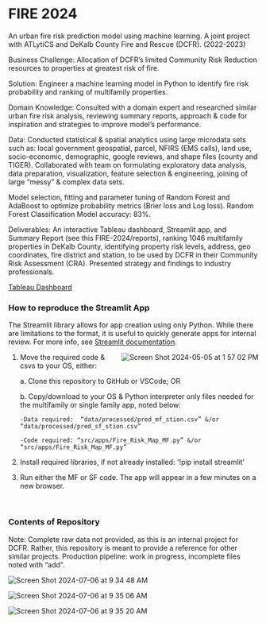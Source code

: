 
# FIRE 2024

An urban fire risk prediction model using machine learning. A joint project with ATLytiCS and DeKalb County Fire and Rescue (DCFR).  (2022-2023)

Business Challenge: Allocation of DCFR’s limited Community Risk Reduction resources to properties at greatest risk of fire.

Solution: Engineer a machine learning model in Python to identify fire risk probability and ranking of multifamily properties.

Domain Knowledge: Consulted with a domain expert and researched similar urban fire risk analysis, reviewing summary reports, approach & code for inspiration and strategies to improve model’s performance. 

Data:  Conducted statistical & spatial analytics using large microdata sets such as: local government geospatial, parcel, NFIRS (EMS calls), land use, socio-economic, demographic, google reviews, and shape files (county and TIGER).  Collaborated with team on formulating exploratory data analysis, data preparation, visualization, feature selection & engineering, joining of large “messy” & complex data sets.

Model selection, fitting and parameter tuning of Random Forest and AdaBoost to optimize probability metrics (Brier loss and Log loss). Random Forest Classification Model accuracy: 83%.

Deliverables: An interactive Tableau dashboard, Streamlit app, and Summary Report (see this FIRE-2024/reports), ranking 1046 multifamily properties in DeKalb County, identifying property risk levels, address, geo coordinates, fire district and station, to be used by DCFR in their Community Risk Assessment (CRA). Presented strategy and findings to industry professionals.

[Tableau Dashboard](https://public.tableau.com/app/profile/margaret.catherman/viz/FIREIIMultifamilyFireRiskAnalytics/SummaryPublic2)


### How to reproduce the Streamlit App  
The Streamlit library allows for app creation using only Python. While there are limitations to the format, it is useful to quickly generate apps for internal review. For more info, see [Streamlit documentation](https://docs.streamlit.io/get-started).

<img align="right" src="https://github.com/catherman/FIRE-II/assets/43255276/37eeb3a9-9a6a-46ff-ae38-106c8f83eb7e" alt="Screen Shot 2024-05-05 at 1 57 02 PM">

1. Move the required code & csvs to your OS, either:
   
     a. Clone this repository to GitHub or VSCode;  OR
  
     b. Copy/download to your OS & Python interpreter only files needed for the multifamily or single family app, noted below:
  
       -Data required:  “data/processed/pred_mf_stion.csv” &/or “data/processed/pred_sf_stion.csv”
    
       -Code required: “src/apps/Fire_Risk_Map_MF.py” &/or “src/apps/Fire_Risk_Map_MF.py”
    
3. Install required libraries, if not already installed: '!pip install streamlit'
4. Run either the MF or SF code. The app will appear in a few minutes on a new browser.

<br clear="right"/> 

### Contents of Repository
Note: 
Complete raw data not provided, as this is an internal project for DCFR.  Rather, this repository is meant to provide a reference for other similar projects.
Production pipeline: work in progress, incomplete files noted with “add”. 


![Screen Shot 2024-07-06 at 9 34 48 AM](https://github.com/catherman/Fire_2/assets/43255276/6efc5e92-eba0-489a-8cfd-4d0536b5bdc3)

![Screen Shot 2024-07-06 at 9 35 06 AM](https://github.com/catherman/Fire_2/assets/43255276/6454dcdd-17b1-439c-9bde-06ea79a02e7a)

![Screen Shot 2024-07-06 at 9 35 20 AM](https://github.com/catherman/Fire_2/assets/43255276/b2770d4b-e1dd-483f-8418-368d317a27d2)
